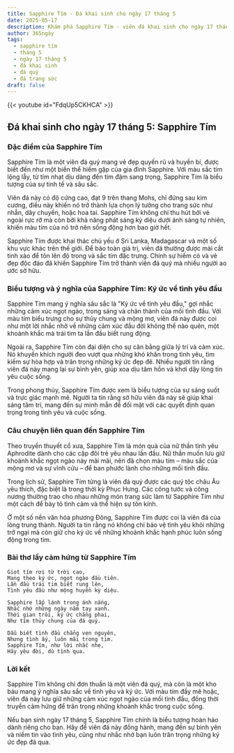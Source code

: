 ```yaml
---
title: Sapphire Tím - Đá khai sinh cho ngày 17 tháng 5
date: 2025-05-17
description: Khám phá Sapphire Tím - viên đá khai sinh cho ngày 17 tháng 5, biểu tượng của Ký ức về tình yêu đầu. Cùng tìm hiểu ý nghĩa sâu sắc của viên đá độc đáo này.
author: 365ngày
tags:
  - sapphire tím
  - tháng 5
  - ngày 17 tháng 5
  - đá khai sinh
  - đá quý
  - đá trang sức
draft: false
---
```


{{< youtube id="FdqUp5CKHCA" >}}
## Đá khai sinh cho ngày 17 tháng 5: Sapphire Tím

### Đặc điểm của Sapphire Tím

Sapphire Tím là một viên đá quý mang vẻ đẹp quyến rũ và huyền bí, được biết đến như một biến thể hiếm gặp của gia đình Sapphire. Với màu sắc tím lộng lẫy, từ tím nhạt dịu dàng đến tím đậm sang trọng, Sapphire Tím là biểu tượng của sự tinh tế và sâu sắc.

Viên đá này có độ cứng cao, đạt 9 trên thang Mohs, chỉ đứng sau kim cương, điều này khiến nó trở thành lựa chọn lý tưởng cho trang sức như nhẫn, dây chuyền, hoặc hoa tai. Sapphire Tím không chỉ thu hút bởi vẻ ngoài rực rỡ mà còn bởi khả năng phát sáng kỳ diệu dưới ánh sáng tự nhiên, khiến màu tím của nó trở nên sống động hơn bao giờ hết.

Sapphire Tím được khai thác chủ yếu ở Sri Lanka, Madagascar và một số khu vực khác trên thế giới. Để bảo toàn giá trị, viên đá thường được mài cắt tinh xảo để tôn lên độ trong và sắc tím đặc trưng. Chính sự hiếm có và vẻ đẹp độc đáo đã khiến Sapphire Tím trở thành viên đá quý mà nhiều người ao ước sở hữu.

### Biểu tượng và ý nghĩa của Sapphire Tím: Ký ức về tình yêu đầu

Sapphire Tím mang ý nghĩa sâu sắc là "Ký ức về tình yêu đầu," gợi nhắc những cảm xúc ngọt ngào, trong sáng và chân thành của mối tình đầu. Với màu tím biểu trưng cho sự thủy chung và mộng mơ, viên đá này được coi như một lời nhắc nhở về những cảm xúc đầu đời không thể nào quên, một khoảnh khắc mà trái tim ta lần đầu biết rung động.

Ngoài ra, Sapphire Tím còn đại diện cho sự cân bằng giữa lý trí và cảm xúc. Nó khuyến khích người đeo vượt qua những khó khăn trong tình yêu, tìm kiếm sự hòa hợp và trân trọng những ký ức đẹp đẽ. Nhiều người tin rằng viên đá này mang lại sự bình yên, giúp xoa dịu tâm hồn và khơi dậy lòng tin yêu cuộc sống.

Trong phong thủy, Sapphire Tím được xem là biểu tượng của sự sáng suốt và trực giác mạnh mẽ. Người ta tin rằng sở hữu viên đá này sẽ giúp khai sáng tâm trí, mang đến sự minh mẫn để đối mặt với các quyết định quan trọng trong tình yêu và cuộc sống.

### Câu chuyện liên quan đến Sapphire Tím

Theo truyền thuyết cổ xưa, Sapphire Tím là món quà của nữ thần tình yêu Aphrodite dành cho các cặp đôi trẻ yêu nhau lần đầu. Nữ thần muốn lưu giữ khoảnh khắc ngọt ngào này mãi mãi, nên đã chọn màu tím – màu sắc của mộng mơ và sự vĩnh cửu – để ban phước lành cho những mối tình đầu.

Trong lịch sử, Sapphire Tím từng là viên đá quý được các quý tộc châu Âu yêu thích, đặc biệt là trong thời kỳ Phục Hưng. Các công tước và công nương thường trao cho nhau những món trang sức làm từ Sapphire Tím như một cách để bày tỏ tình cảm và thể hiện sự tôn kính.

Ở một số nền văn hóa phương Đông, Sapphire Tím được coi là viên đá của lòng trung thành. Người ta tin rằng nó không chỉ bảo vệ tình yêu khỏi những trở ngại mà còn giữ cho ký ức về những khoảnh khắc hạnh phúc luôn sống động trong tim.

### Bài thơ lấy cảm hứng từ Sapphire Tím

```
Giọt tím rơi từ trời cao,  
Mang theo ký ức, ngọt ngào đầu tiên.  
Lần đầu trái tim biết rung lên,  
Tình yêu đầu như mộng huyền kỳ diệu.  

Sapphire lấp lánh trong ánh nắng,  
Nhắc nhớ những ngày nắm tay xanh.  
Thời gian trôi, ký ức chẳng phai,  
Như tím thủy chung của đá quý.  

Dẫu biết tình đầu chẳng vẹn nguyên,  
Nhưng tình ấy, luôn mãi trong tim.  
Sapphire Tím, như lời nhắc nhẹ,  
Hãy yêu đời, dù tình qua.  
```

### Lời kết

Sapphire Tím không chỉ đơn thuần là một viên đá quý, mà còn là một kho báu mang ý nghĩa sâu sắc về tình yêu và ký ức. Với màu tím đầy mê hoặc, viên đá này lưu giữ những cảm xúc ngọt ngào của mối tình đầu, đồng thời truyền cảm hứng để trân trọng những khoảnh khắc trong cuộc sống.

Nếu bạn sinh ngày 17 tháng 5, Sapphire Tím chính là biểu tượng hoàn hảo dành riêng cho bạn. Hãy để viên đá này đồng hành, mang đến sự bình yên và niềm tin vào tình yêu, cũng như nhắc nhở bạn luôn trân trọng những ký ức đẹp đã qua.